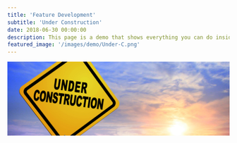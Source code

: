 ```yaml
---
title: 'Feature Development'
subtitle: 'Under Construction' 
date: 2018-06-30 00:00:00
description: This page is a demo that shows everything you can do inside portfolio and blog posts.
featured_image: '/images/demo/Under-C.png'
---
```


![](/images/demo/Under-C-Main.png)
